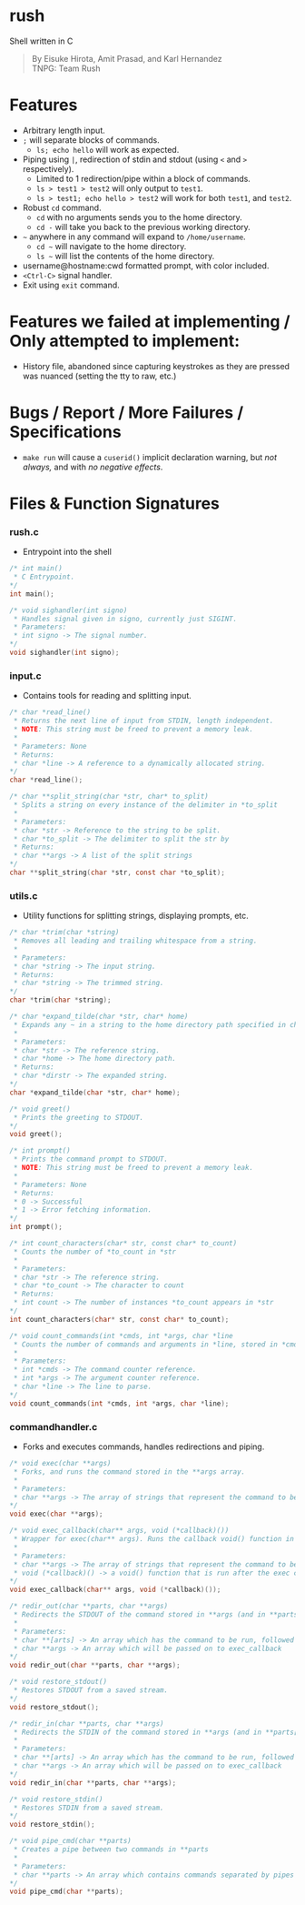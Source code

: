 # rush
Shell written in C
> By Eisuke Hirota, Amit Prasad, and Karl Hernandez  
> TNPG: Team Rush

# Features
- Arbitrary length input.
- `;` will separate blocks of commands.
	- `ls; echo hello` will work as expected.
- Piping using `|`, redirection of stdin and stdout (using `<` and `>` respectively).
	- Limited to 1 redirection/pipe within a block of commands.
	- `ls > test1 > test2` will only output to `test1`.
	- `ls > test1; echo hello > test2` will work for both `test1`, and `test2`.
- Robust `cd` command.
	- `cd` with no arguments sends you to the home directory.
	- `cd -` will take you back to the previous working directory.
- `~` anywhere in any command will expand to `/home/username`.
	- `cd ~` will navigate to the home directory.
	- `ls ~` will list the contents of the home directory.
- username@hostname:cwd formatted prompt, with color included.
- `<Ctrl-C>` signal handler.
- Exit using `exit` command.

# Features we failed at implementing / Only attempted to implement:
- History file, abandoned since capturing keystrokes as they are pressed was nuanced (setting the tty to raw, etc.)

# Bugs / Report / More Failures / Specifications
- `make run` will cause a `cuserid()` implicit declaration warning, but *not always,* and with *no negative effects*.

# Files & Function Signatures
### rush.c
- Entrypoint into the shell
```c
/* int main()
 * C Entrypoint.
*/
int main();

/* void sighandler(int signo)
 * Handles signal given in signo, currently just SIGINT.
 * Parameters:
 * int signo -> The signal number.
*/
void sighandler(int signo);
```
### input.c
- Contains tools for reading and splitting input.
```c
/* char *read_line()
 * Returns the next line of input from STDIN, length independent.
 * NOTE: This string must be freed to prevent a memory leak.
 * 
 * Parameters: None
 * Returns:
 * char *line -> A reference to a dynamically allocated string.
*/
char *read_line();

/* char **split_string(char *str, char* to_split)
 * Splits a string on every instance of the delimiter in *to_split
 * 
 * Parameters:
 * char *str -> Reference to the string to be split.
 * char *to_split -> The delimiter to split the str by
 * Returns:
 * char **args -> A list of the split strings
*/
char **split_string(char *str, const char *to_split);
```
### utils.c
- Utility functions for splitting strings, displaying prompts, etc.
```c
/* char *trim(char *string)
 * Removes all leading and trailing whitespace from a string.
 * 
 * Parameters:
 * char *string -> The input string.
 * Returns:
 * char *string -> The trimmed string.
*/
char *trim(char *string);

/* char *expand_tilde(char *str, char* home)
 * Expands any ~ in a string to the home directory path specified in char* home.
 * 
 * Parameters:
 * char *str -> The reference string.
 * char *home -> The home directory path.
 * Returns:
 * char *dirstr -> The expanded string.
*/
char *expand_tilde(char *str, char* home);

/* void greet()
 * Prints the greeting to STDOUT.
*/
void greet();

/* int prompt()
 * Prints the command prompt to STDOUT.
 * NOTE: This string must be freed to prevent a memory leak.
 * 
 * Parameters: None
 * Returns:
 * 0 -> Successful
 * 1 -> Error fetching information.
*/
int prompt();

/* int count_characters(char* str, const char* to_count)
 * Counts the number of *to_count in *str
 * 
 * Parameters:
 * char *str -> The reference string.
 * char *to_count -> The character to count
 * Returns:
 * int count -> The number of instances *to_count appears in *str
*/
int count_characters(char* str, const char* to_count);

/* void count_commands(int *cmds, int *args, char *line
 * Counts the number of commands and arguments in *line, stored in *cmds and *args respectively.
 * 
 * Parameters:
 * int *cmds -> The command counter reference.
 * int *args -> The argument counter reference.
 * char *line -> The line to parse.
*/
void count_commands(int *cmds, int *args, char *line);
```
### commandhandler.c
- Forks and executes commands, handles redirections and piping.
```c
/* void exec(char **args)
 * Forks, and runs the command stored in the **args array.
 * 
 * Parameters:
 * char **args -> The array of strings that represent the command to be run.
*/
void exec(char **args);

/* void exec_callback(char** args, void (*callback)())
 * Wrapper for exec(char** args). Runs the callback void() function in *callback.
 * 
 * Parameters:
 * char **args -> The array of strings that represent the command to be run.
 * void (*callback)() -> a void() function that is run after the exec completes.
*/
void exec_callback(char** args, void (*callback)());

/* redir_out(char **parts, char **args)
 * Redirects the STDOUT of the command stored in **args (and in **parts[0]) to the file specified in **parts[1]
 * 
 * Parameters:
 * char **[arts] -> An array which has the command to be run, followed by the file where STDOUT is redirected to.
 * char **args -> An array which will be passed on to exec_callback
*/
void redir_out(char **parts, char **args);

/* void restore_stdout()
 * Restores STDOUT from a saved stream.
*/
void restore_stdout();

/* redir_in(char **parts, char **args)
 * Redirects the STDIN of the command stored in **args (and in **parts[0]) from a file specified in **parts[1]
 * 
 * Parameters:
 * char **[arts] -> An array which has the command to be run, followed by the file where STDIN is redirected from.
 * char **args -> An array which will be passed on to exec_callback
*/
void redir_in(char **parts, char **args);

/* void restore_stdin()
 * Restores STDIN from a saved stream.
*/
void restore_stdin();

/* void pipe_cmd(char **parts) 
 * Creates a pipe between two commands in **parts
 *
 * Parameters:
 * char **parts -> An array which contains commands separated by pipes
*/
void pipe_cmd(char **parts);
```